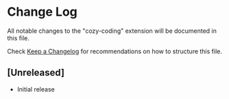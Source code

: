 # Change Log

All notable changes to the "cozy-coding" extension will be documented in this file.

Check [Keep a Changelog](http://keepachangelog.com/) for recommendations on how to structure this file.

## [Unreleased]

- Initial release
